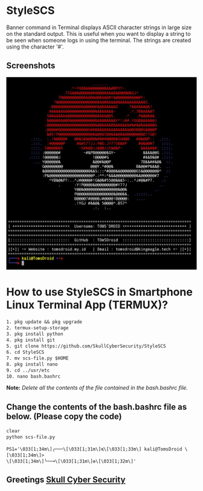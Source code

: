 # StyleSCS
Banner command in Terminal displays ASCII character strings in large size on the standard output. This is useful when you want to display a string to be seen when someone logs in using the terminal. The strings are created using the character '#'.

## Screenshots
![Banner-ASCII](banner-terminal.jpg)

# How to use StyleSCS in Smartphone Linux Terminal App (TERMUX)?
```terminal
1. pkg update && pkg upgrade
2. termux-setup-storage
3. pkg install python
4. pkg install git
5. git clone https://github.com/SkullCyberSecurity/StyleSCS
6. cd StyleSCS
7. mv scs-file.py $HOME
8. pkg install nano
9. cd ../usr/etc
10. nano bash.bashrc
```
**Note:** _Delete all the contents of the file contained in the bash.bashrc file._

## Change the contents of the bash.bashrc file as below. (Please copy the code)
```
clear
python scs-file.py

PS1='\033[1;34m\]╭───\[\033[1;31m\]≼\[\033[1;33m\] kali@TomsDroid \[\033[1;34m\]>
\[\033[1;34m\]╰──╼\[\033[1;31m\]✠\[\033[1;32m\]'
```

## Greetings [Skull Cyber Security](https://linktr.ee/skullcybersecurity)
